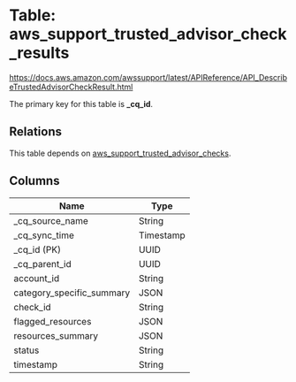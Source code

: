 # Table: aws_support_trusted_advisor_check_results

https://docs.aws.amazon.com/awssupport/latest/APIReference/API_DescribeTrustedAdvisorCheckResult.html

The primary key for this table is **_cq_id**.

## Relations

This table depends on [aws_support_trusted_advisor_checks](aws_support_trusted_advisor_checks.md).

## Columns

| Name          | Type          |
| ------------- | ------------- |
|_cq_source_name|String|
|_cq_sync_time|Timestamp|
|_cq_id (PK)|UUID|
|_cq_parent_id|UUID|
|account_id|String|
|category_specific_summary|JSON|
|check_id|String|
|flagged_resources|JSON|
|resources_summary|JSON|
|status|String|
|timestamp|String|